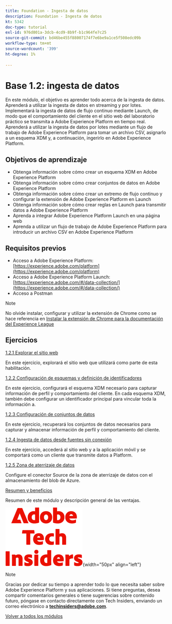 ```yaml
---
title: Foundation - Ingesta de datos
description: Foundation - Ingesta de datos
kt: 5342
doc-type: tutorial
exl-id: 976d801a-3dcb-4cd9-8b9f-b1c964fe7c25
source-git-commit: bd46be455f88007174f7e6be9a1ce5f508edc09b
workflow-type: tm+mt
source-wordcount: '399'
ht-degree: 1%

---
```


# Base 1.2: ingesta de datos

En este módulo, el objetivo es aprender todo acerca de la ingesta de datos. Aprenderá a utilizar la ingesta de datos en streaming y por lotes. Implementará la ingesta de datos de flujo continuo mediante Launch, de modo que el comportamiento del cliente en el sitio web del laboratorio práctico se transmita a Adobe Experience Platform en tiempo real. Aprenderá a utilizar la ingesta de datos por lotes mediante un flujo de trabajo de Adobe Experience Platform para tomar un archivo CSV, asignarlo a un esquema XDM y, a continuación, ingerirlo en Adobe Experience Platform.

## Objetivos de aprendizaje

- Obtenga información sobre cómo crear un esquema XDM en Adobe Experience Platform
- Obtenga información sobre cómo crear conjuntos de datos en Adobe Experience Platform
- Obtenga información sobre cómo crear un extremo de flujo continuo y configurar la extensión de Adobe Experience Platform en Launch
- Obtenga información sobre cómo crear reglas en Launch para transmitir datos a Adobe Experience Platform
- Aprenda a integrar Adobe Experience Platform Launch en una página web
- Aprenda a utilizar un flujo de trabajo de Adobe Experience Platform para introducir un archivo CSV en Adobe Experience Platform

## Requisitos previos

- Acceso a Adobe Experience Platform: [https://experience.adobe.com/platform](https://experience.adobe.com/platform)
- Acceso a Adobe Experience Platform Launch: [https://experience.adobe.com/#/data-collection/](https://experience.adobe.com/#/data-collection/)
- Acceso a Postman

>[!NOTE]
>
>No olvide instalar, configurar y utilizar la extensión de Chrome como se hace referencia en [Instalar la extensión de Chrome para la documentación del Experience League](../../gettingstarted/gettingstarted/ex1.md)

## Ejercicios

[1.2.1 Explorar el sitio web](./ex1.md)

En este ejercicio, explorará el sitio web que utilizará como parte de esta habilitación.

[1.2.2 Configuración de esquemas y definición de identificadores](./ex2.md)

En este ejercicio, configurará el esquema XDM necesario para capturar información de perfil y comportamiento del cliente. En cada esquema XDM, también debe configurar un identificador principal para vincular toda la información a.

[1.2.3 Configuración de conjuntos de datos](./ex3.md)

En este ejercicio, recuperará los conjuntos de datos necesarios para capturar y almacenar información de perfil y comportamiento del cliente.

[1.2.4 Ingesta de datos desde fuentes sin conexión](./ex4.md)

En este ejercicio, accederá al sitio web y a la aplicación móvil y se comportará como un cliente que transmite datos a Platform.

[1.2.5 Zona de aterrizaje de datos](./ex5.md)

Configure el conector Source de la zona de aterrizaje de datos con el almacenamiento del blob de Azure.

[Resumen y beneficios](./summary.md)

Resumen de este módulo y descripción general de las ventajas.

![Perspectivas técnicas](./../../../assets/images/techinsiders.png){width="50px" align="left"}

>[!NOTE]
>
>Gracias por dedicar su tiempo a aprender todo lo que necesita saber sobre Adobe Experience Platform y sus aplicaciones. Si tiene preguntas, desea compartir comentarios generales o tiene sugerencias sobre contenido futuro, póngase en contacto directamente con Tech Insiders, enviando un correo electrónico a **techinsiders@adobe.com**.

[Volver a todos los módulos](../../../overview.md)
